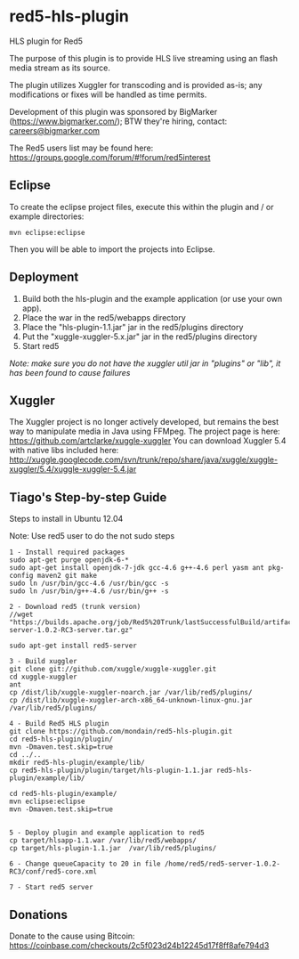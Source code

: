 red5-hls-plugin
=======

HLS plugin for Red5

The purpose of this plugin is to provide HLS live streaming using an flash media stream as its source. 

The plugin utilizes Xuggler for transcoding and is provided as-is; any modifications or fixes will be handled as time permits.

Development of this plugin was sponsored by BigMarker (https://www.bigmarker.com/); BTW they're hiring, contact: careers@bigmarker.com

The Red5 users list may be found here: https://groups.google.com/forum/#!forum/red5interest

Eclipse
----------

To create the eclipse project files, execute this within the plugin and / or example directories:
```
mvn eclipse:eclipse
```

Then you will be able to import the projects into Eclipse.

Deployment
------------

1. Build both the hls-plugin and the example application (or use your own app). 
2. Place the war in the red5/webapps directory
3. Place the "hls-plugin-1.1.jar" jar in the red5/plugins directory
4. Put the "xuggle-xuggler-5.x.jar" jar in the red5/plugins directory
5. Start red5
 
<i>Note: make sure you do not have the xuggler util jar in "plugins" or "lib", it has been found to cause failures</i>

Xuggler
-------------
The Xuggler project is no longer actively developed, but remains the best way to manipulate media in Java using FFMpeg. The project page is here: https://github.com/artclarke/xuggle-xuggler
You can download Xuggler 5.4 with native libs included here: http://xuggle.googlecode.com/svn/trunk/repo/share/java/xuggle/xuggle-xuggler/5.4/xuggle-xuggler-5.4.jar

Tiago's Step-by-step Guide
-------------
Steps to install in Ubuntu 12.04

Note: Use red5 user to do the not sudo steps
```
1 - Install required packages
sudo apt-get purge openjdk-6-*
sudo apt-get install openjdk-7-jdk gcc-4.6 g++-4.6 perl yasm ant pkg-config maven2 git make
sudo ln /usr/bin/gcc-4.6 /usr/bin/gcc -s
sudo ln /usr/bin/g++-4.6 /usr/bin/g++ -s

2 - Download red5 (trunk version)
//wget "https://builds.apache.org/job/Red5%20Trunk/lastSuccessfulBuild/artifact/trunk/target/red5-server-1.0.2-RC3-server.tar.gz"

sudo apt-get install red5-server

3 - Build xuggler
git clone git://github.com/xuggle/xuggle-xuggler.git
cd xuggle-xuggler
ant
cp /dist/lib/xuggle-xuggler-noarch.jar /var/lib/red5/plugins/
cp /dist/lib/xuggle-xuggler-arch-x86_64-unknown-linux-gnu.jar /var/lib/red5/plugins/

4 - Build Red5 HLS plugin
git clone https://github.com/mondain/red5-hls-plugin.git
cd red5-hls-plugin/plugin/
mvn -Dmaven.test.skip=true
cd ../..
mkdir red5-hls-plugin/example/lib/
cp red5-hls-plugin/plugin/target/hls-plugin-1.1.jar red5-hls-plugin/example/lib/

cd red5-hls-plugin/example/
mvn eclipse:eclipse
mvn -Dmaven.test.skip=true


5 - Deploy plugin and example application to red5
cp target/hlsapp-1.1.war /var/lib/red5/webapps/
cp target/hls-plugin-1.1.jar  /var/lib/red5/plugins/

6 - Change queueCapacity to 20 in file /home/red5/red5-server-1.0.2-RC3/conf/red5-core.xml

7 - Start red5 server
```
Donations
-------------
Donate to the cause using Bitcoin: https://coinbase.com/checkouts/2c5f023d24b12245d17f8ff8afe794d3
